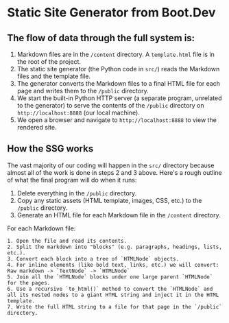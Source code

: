 # Static Site Generator from Boot.Dev

## The flow of data through the full system is:

1. Markdown files are in the `/content` directory. A `template.html` file is in the root of the project.
2. The static site generator (the Python code in `src/`) reads the Markdown files and the template file.
3. The generator converts the Markdown files to a final HTML file for each page and writes them to the `/public` directory.
4. We start the built-in Python HTTP server (a separate program, unrelated to the generator) to serve the contents of the `/public` directory on `http://localhost:8888` (our local machine).
5. We open a browser and navigate to `http://localhost:8888` to view the rendered site.

## How the SSG works

The vast majority of our coding will happen in the `src/` directory because almost all of the work is done in steps 2 and 3 above. Here's a rough outline of what the final program will do when it runs:

1. Delete everything in the `/public` directory.
2. Copy any static assets (HTML template, images, CSS, etc.) to the `/public` directory.
3. Generate an HTML file for each Markdown file in the `/content` directory.

For each Markdown file:

    1. Open the file and read its contents.
    2. Split the markdown into "blocks" (e.g. paragraphs, headings, lists, etc.).
    3. Convert each block into a tree of `HTMLNode` objects. 
    4. For inline elements (like bold text, links, etc.) we will convert: Raw markdown -> `TextNode` -> `HTMLNode`
    5. Join all the `HTMLNode` blocks under one large parent `HTMLNode` for the pages.
    6. Use a recursive `to_html()` method to convert the `HTMLNode` and all its nested nodes to a giant HTML string and inject it in the HTML template.
    7. Write the full HTML string to a file for that page in the `/public` directory.
